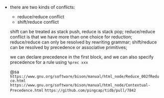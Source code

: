 * there are two kinds of conflicts:
  - reduce/reduce conflict
  - shift/reduce conflict

  shift can be treated as stack push, reduce is stack pop;
  reduce/reduce conflict is that we have more than one choice for reduction;
  reduce/reduce can only be resolved by rewriting grammar;
  shift/reduce can be resolved by precedence or associative primitives;

  we can declare precedence in the first block, and we can also specify precedence
  for a rule using `%prec xxx`

  @sa `https://www.gnu.org/software/bison/manual/html_node/Reduce_002fReduce.html`
  `https://www.gnu.org/software/bison/manual/html_node/Contextual-Precedence.html`
  `https://github.com/pingcap/tidb/pull/7842`
